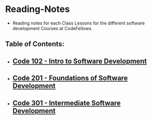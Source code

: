 # Reading-Notes
- Reading notes for each Class Lessons for the different software development Courses at CodeFellows.

## Table of Contents:

- ## [Code 102 - Intro to Software Development](https://github.com/Hambalieu/reading-notes/tree/main/102-readings)

- ## [Code 201 - Foundations of Software Development](https://github.com/Hambalieu/reading-notes/tree/main/201-readings)

- ## [Code 301 - Intermediate Software Development](https://github.com/Hambalieu/reading-notes/tree/main/301-readings)
